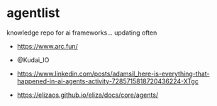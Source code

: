 # agentlist
knowledge repo for ai frameworks... updating often

- https://www.arc.fun/
- @Kudai_IO
- https://www.linkedin.com/posts/adamsil_here-is-everything-that-happened-in-ai-agents-activity-7285715818720436224-XTgc

- https://elizaos.github.io/eliza/docs/core/agents/
